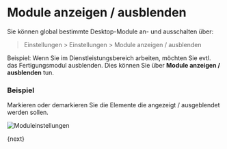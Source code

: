 <!-- add-breadcrumbs -->
# Module anzeigen / ausblenden


Sie können global bestimmte Desktop-Module an- und ausschalten über:

> Einstellungen > Einstellungen > Module anzeigen / ausblenden

Beispiel: Wenn Sie im Dienstleistungsbereich arbeiten, möchten Sie evtl. das Fertigungsmodul ausblenden. Dies können Sie über **Module anzeigen / ausblenden** tun.

### Beispiel

Markieren oder demarkieren Sie die Elemente die angezeigt / ausgeblendet werden sollen.

<img class="screenshot" alt="Moduleinstellungen" src="{{docs_base_url}}/assets/img/setup/settings/show-hide-modules.png">

{next}
